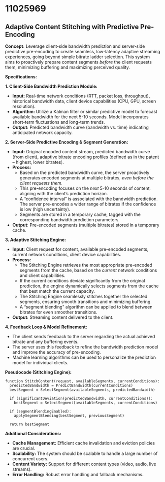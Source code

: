 # 11025969

## Adaptive Content Stitching with Predictive Pre-Encoding

**Concept:** Leverage client-side bandwidth prediction and server-side predictive pre-encoding to create seamless, low-latency adaptive streaming experiences, going beyond simple bitrate ladder selection. This system aims to proactively prepare content segments *before* the client requests them, minimizing buffering and maximizing perceived quality.

**Specifications:**

**1. Client-Side Bandwidth Prediction Module:**

*   **Input:** Real-time network conditions (RTT, packet loss, throughput), historical bandwidth data, client device capabilities (CPU, GPU, screen resolution).
*   **Algorithm:** Utilize a Kalman filter or similar predictive model to forecast available bandwidth for the next 5-10 seconds.  Model incorporates short-term fluctuations and long-term trends.
*   **Output:** Predicted bandwidth curve (bandwidth vs. time) indicating anticipated network capacity.

**2. Server-Side Predictive Encoding & Segment Generation:**

*   **Input:** Original encoded content stream, predicted bandwidth curve (from client), adaptive bitrate encoding profiles (defined as in the patent – highest, lower bitrates).
*   **Process:**
    *   Based on the predicted bandwidth curve, the server proactively generates encoded segments at multiple bitrates, *even before the client requests them*. 
    *   This pre-encoding focuses on the *next* 5-10 seconds of content, aligning with the client’s prediction horizon.
    *   A “confidence interval” is associated with the bandwidth prediction. The server pre-encodes a wider range of bitrates if the confidence is low (high uncertainty).
    *   Segments are stored in a temporary cache, tagged with the corresponding bandwidth prediction parameters.
*   **Output:** Pre-encoded segments (multiple bitrates) stored in a temporary cache.

**3. Adaptive Stitching Engine:**

*   **Input:** Client request for content, available pre-encoded segments, current network conditions, client device capabilities.
*   **Process:**
    *   The Stitching Engine retrieves the most appropriate pre-encoded segments from the cache, based on the *current* network conditions and client capabilities.
    *   If the current conditions deviate significantly from the original prediction, the engine dynamically selects segments from the cache that best match the current capacity.
    *   The Stitching Engine seamlessly stitches together the selected segments, ensuring smooth transitions and minimizing buffering.
    *   A “segment blending” algorithm can be applied to blend between bitrates for even smoother transitions.
*   **Output:** Streaming content delivered to the client.

**4. Feedback Loop & Model Refinement:**

*   The client sends feedback to the server regarding the actual achieved bitrate and any buffering events.
*   The server uses this feedback to refine the bandwidth prediction model and improve the accuracy of pre-encoding.
*   Machine learning algorithms can be used to personalize the prediction model for individual clients.

**Pseudocode (Stitching Engine):**

```
function StitchContent(request, availableSegments, currentConditions):
  predictedBandwidth = PredictBandwidth(currentConditions)
  bestSegment = SelectSegment(availableSegments, predictedBandwidth)

  if (significantDeviation(predictedBandwidth, currentConditions)):
    bestSegment = SelectSegment(availableSegments, currentConditions)

  if (segmentBlendingEnabled):
    applySegmentBlending(bestSegment, previousSegment)

  return bestSegment
```

**Additional Considerations:**

*   **Cache Management:**  Efficient cache invalidation and eviction policies are crucial.
*   **Scalability:**  The system should be scalable to handle a large number of concurrent users.
*   **Content Variety:**  Support for different content types (video, audio, live streams).
*   **Error Handling:**  Robust error handling and fallback mechanisms.